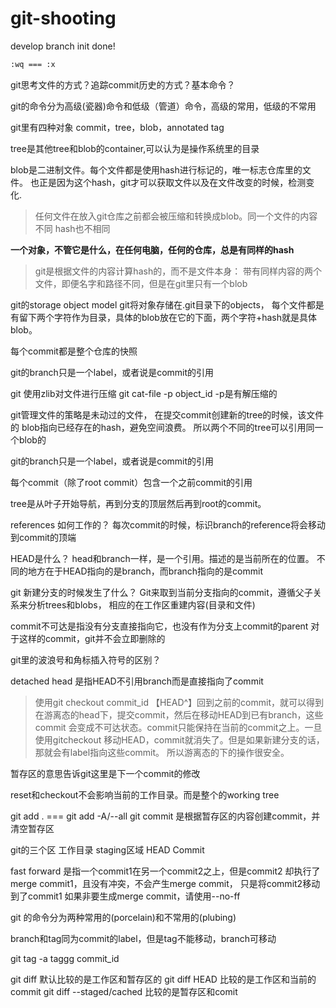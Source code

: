 # git-shooting

develop branch init done!
``` bash
:wq === :x
``` 
git思考文件的方式？追踪commit历史的方式？基本命令？

git的命令分为高级(瓷器)命令和低级（管道）命令，高级的常用，低级的不常用

git里有四种对象
commit，tree，blob，annotated tag


tree是其他tree和blob的container,可以认为是操作系统里的目录


blob是二进制文件。每个文件都是使用hash进行标记的，唯一标志仓库里的文件。
也正是因为这个hash，git才可以获取文件以及在文件改变的时候，检测变化.
> 任何文件在放入git仓库之前都会被压缩和转换成blob。同一个文件的内容不同
hash也不相同

**一个对象，不管它是什么，在任何电脑，任何的仓库，总是有同样的hash**
> git是根据文件的内容计算hash的，而不是文件本身：
带有同样内容的两个文件，即便名字和路径不同，但是在git里只有一个blob

git的storage object model
git将对象存储在.git目录下的objects，
每个文件都是有留下两个字符作为目录，具体的blob放在它的下面，两个字符+hash就是具体blob。

每个commit都是整个仓库的快照

git的branch只是一个label，或者说是commit的引用

git 使用zlib对文件进行压缩
git cat-file -p object_id -p是有解压缩的

git管理文件的策略是未动过的文件，
在提交commit创建新的tree的时候，该文件的
blob指向已经存在的hash，避免空间浪费。
所以两个不同的tree可以引用同一个blob的



git的branch只是一个label，或者说是commit的引用

每个commit（除了root commit）包含一个之前commit的引用

tree是从叶子开始导航，再到分支的顶层然后再到root的commit。

references 如何工作的？
每次commit的时候，标识branch的reference将会移动到commit的顶端

HEAD是什么？
head和branch一样，是一个引用。描述的是当前所在的位置。
不同的地方在于HEAD指向的是branch，而branch指向的是commit

git 新建分支的时候发生了什么？
Git来取到当前分支指向的commit，遵循父子关系来分析trees和blobs，
相应的在工作区重建内容(目录和文件)


commit不可达是指没有分支直接指向它，也没有作为分支上commit的parent
对于这样的commit，git并不会立即删除的

git里的波浪号和角标插入符号的区别？

detached head
是指HEAD不引用branch而是直接指向了commit
>使用git checkout commit_id 【HEAD^】回到之前的commit，就可以得到
在游离态的head下，提交commit，然后在移动HEAD到已有branch，这些commit
会变成不可达状态。commit只能保持在当前的commit之上。一旦使用gitcheckout
移动HEAD，commit就消失了。但是如果新建分支的话，那就会有label指向这些commit。
所以游离态的下的操作很安全。

暂存区的意思告诉git这里是下一个commit的修改

reset和checkout不会影响当前的工作目录。而是整个的working tree

git add . === git add -A/--all
git commit 是根据暂存区的内容创建commit，并清空暂存区

git的三个区
工作目录 staging区域 HEAD Commit

fast  forward 
是指一个commit1在另一个commit2之上，但是commit2
却执行了merge commit1，且没有冲突，不会产生merge commit，
只是将commit2移动到了commit1
如果非要生成merge commit，请使用--no-ff


git 的命令分为两种常用的(porcelain)和不常用的(plubing)

branch和tag同为commit的label，但是tag不能移动，branch可移动

git tag -a taggg commit_id

git diff 默认比较的是工作区和暂存区的
git diff HEAD 比较的是工作区和当前的commit
git diff --staged/cached 比较的是暂存区和comit























